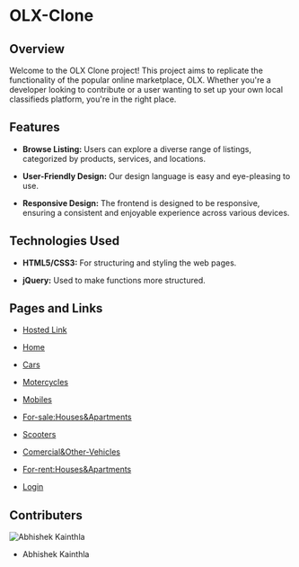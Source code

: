 # OLX-Clone

## Overview
Welcome to the OLX Clone project! This project aims to replicate the functionality of the popular online marketplace, OLX. Whether you're a developer looking to contribute or a user wanting to set up your own local classifieds platform, you're in the right place.

## Features
- **Browse Listing:**  Users can explore a diverse range of listings, categorized by products, services, and locations.
* **User-Friendly Design:**  Our design language is easy and eye-pleasing to use.
+ **Responsive Design:** The frontend is designed to be responsive, ensuring a consistent and enjoyable experience across various devices.

## Technologies Used
- **HTML5/CSS3:** For structuring and styling the web pages.
* **jQuery:** Used to make functions more structured.

## Pages and Links
- [Hosted Link](https://olx-clone-5ba355.netlify.app/)
* [Home](https://olx-clone-5ba355.netlify.app/)
+ [Cars](https://olx-clone-5ba355.netlify.app/bharat/cars)
- [Motercycles](https://olx-clone-5ba355.netlify.app/preyesh/moter)
* [Mobiles](https://olx-clone-5ba355.netlify.app/augustine/mobiles)
+ [For-sale:Houses&Apartments](https://olx-clone-5ba355.netlify.app/abhishek/forsale)
- [Scooters](https://olx-clone-5ba355.netlify.app/able/scooter)
* [Comercial&Other-Vehicles](https://olx-clone-5ba355.netlify.app/commercial/commercial)
+ [For-rent:Houses&Apartments](https://olx-clone-5ba355.netlify.app/vishal/forrent)
- [Login](https://olx-clone-5ba355.netlify.app/login/login)

## Contributers
![Abhishek Kainthla](http://127.0.0.1:5500/Readme-assets/myPic.png)
- Abhishek Kainthla
